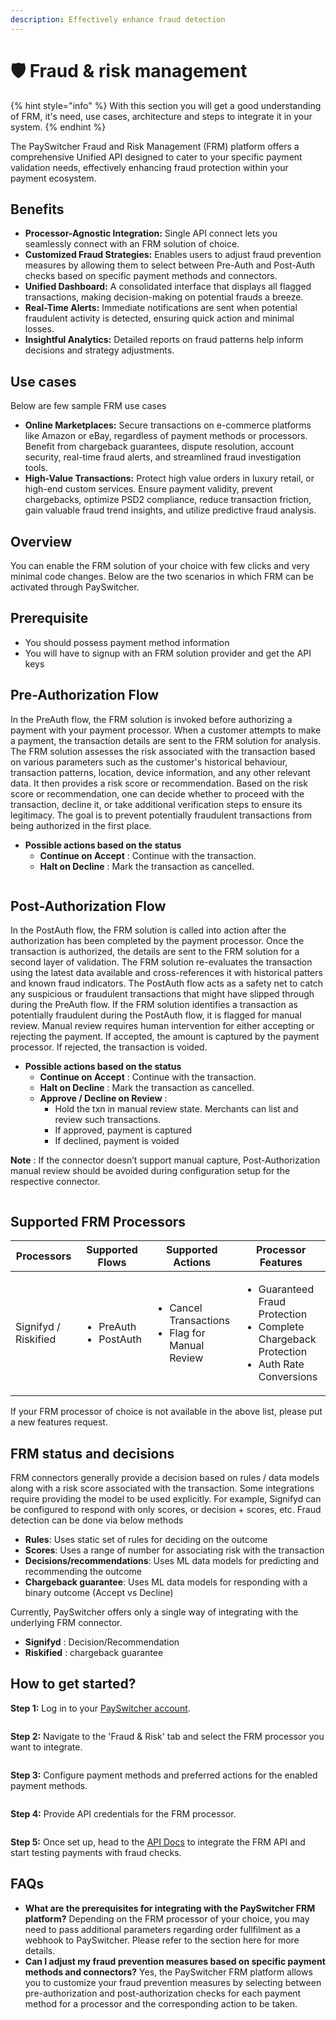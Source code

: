 ```yaml
---
description: Effectively enhance fraud detection
---
```


# 🛡️ Fraud & risk management

{% hint style="info" %}
With this section you will get a good understanding of FRM, it's need, use cases, architecture and steps to integrate it in your system.
{% endhint %}

The PaySwitcher Fraud and Risk Management (FRM) platform offers a comprehensive Unified API designed to cater to your specific payment validation needs, effectively enhancing fraud protection within your payment ecosystem.

## Benefits

* **Processor-Agnostic Integration:** Single API connect lets you seamlessly connect with an FRM solution of choice.
* **Customized Fraud Strategies:** Enables users to adjust fraud prevention measures by allowing them to select between Pre-Auth and Post-Auth checks based on specific payment methods and connectors.
* **Unified Dashboard:** A consolidated interface that displays all flagged transactions, making decision-making on potential frauds a breeze.
* **Real-Time Alerts:** Immediate notifications are sent when potential fraudulent activity is detected, ensuring quick action and minimal losses.
* **Insightful Analytics:** Detailed reports on fraud patterns help inform decisions and strategy adjustments.

## Use cases

Below are few sample FRM use cases

* **Online Marketplaces:** Secure transactions on e-commerce platforms like Amazon or eBay, regardless of payment methods or processors. Benefit from chargeback guarantees, dispute resolution, account security, real-time fraud alerts, and streamlined fraud investigation tools.
* **High-Value Transactions:** Protect high value orders in luxury retail, or high-end custom services. Ensure payment validity, prevent chargebacks, optimize PSD2 compliance, reduce transaction friction, gain valuable fraud trend insights, and utilize predictive fraud analysis.

## Overview

You can enable the FRM solution of your choice with few clicks and very minimal code changes. Below are the two scenarios in which FRM can be activated through PaySwitcher.

## Prerequisite

* You should possess payment method information
* You will have to signup with an FRM solution provider and get the API keys

## Pre-Authorization Flow

In the PreAuth flow, the FRM solution is invoked before authorizing a payment with your payment processor. When a customer attempts to make a payment, the transaction details are sent to the FRM solution for analysis. The FRM solution assesses the risk associated with the transaction based on various parameters such as the customer's historical behaviour, transaction patterns, location, device information, and any other relevant data. It then provides a risk score or recommendation. Based on the risk score or recommendation, one can decide whether to proceed with the transaction, decline it, or take additional verification steps to ensure its legitimacy. The goal is to prevent potentially fraudulent transactions from being authorized in the first place.

* **Possible actions based on the status**
  * **Continue on Accept** : Continue with the transaction.
  * **Halt on Decline** : Mark the transaction as cancelled.

<figure><img src="broken-reference" alt=""><figcaption></figcaption></figure>

## Post-Authorization Flow

In the PostAuth flow, the FRM solution is called into action after the authorization has been completed by the payment processor. Once the transaction is authorized, the details are sent to the FRM solution for a second layer of validation. The FRM solution re-evaluates the transaction using the latest data available and cross-references it with historical patters and known fraud indicators. The PostAuth flow acts as a safety net to catch any suspicious or fraudulent transactions that might have slipped through during the PreAuth flow. If the FRM solution identifies a transaction as potentially fraudulent during the PostAuth flow, it is flagged for manual review. Manual review requires human intervention for either accepting or rejecting the payment. If accepted, the amount is captured by the payment processor. If rejected, the transaction is voided.

* **Possible actions based on the status**
  * **Continue on Accept** : Continue with the transaction.
  * **Halt on Decline** : Mark the transaction as cancelled.
  * **Approve / Decline on Review** :
    * Hold the txn in manual review state. Merchants can list and review such transactions.
    * If approved, payment is captured
    * If declined, payment is voided

**Note** : If the connector doesn’t support manual capture, Post-Authorization manual review should be avoided during configuration setup for the respective connector.

<figure><img src="broken-reference" alt=""><figcaption></figcaption></figure>

## Supported FRM Processors

| Processors           | Supported Flows                            | Supported Actions                                                    | Processor Features                                                                                                 |
| -------------------- | ------------------------------------------ | -------------------------------------------------------------------- | ------------------------------------------------------------------------------------------------------------------ |
| Signifyd / Riskified | <ul><li>PreAuth</li><li>PostAuth</li></ul> | <ul><li>Cancel Transactions</li><li>Flag for Manual Review</li></ul> | <ul><li>Guaranteed Fraud Protection</li><li>Complete Chargeback Protection</li><li>Auth Rate Conversions</li></ul> |

If your FRM processor of choice is not available in the above list, please put a new features request.

## FRM status and decisions

FRM connectors generally provide a decision based on rules / data models along with a risk score associated with the transaction. Some integrations require providing the model to be used explicitly. For example, Signifyd can be configured to respond with only scores, or decision + scores, etc. Fraud detection can be done via below methods

* **Rules**: Uses static set of rules for deciding on the outcome
* **Scores**: Uses a range of number for associating risk with the transaction
* **Decisions/recommendations**: Uses ML data models for predicting and recommending the outcome
* **Chargeback guarantee**: Uses ML data models for responding with a binary outcome (Accept vs Decline)

Currently, PaySwitcher offers only a single way of integrating with the underlying FRM connector.

* **Signifyd** : Decision/Recommendation
* **Riskified** : chargeback guarantee

## How to get started?

**Step 1:** Log in to your [PaySwitcher account](https://app.payswitcher.com/login).

<figure><img src="../../.gitbook/assets/frm-step1.png" alt=""><figcaption></figcaption></figure>

**Step 2:** Navigate to the 'Fraud & Risk' tab and select the FRM processor you want to integrate.

<figure><img src="broken-reference" alt=""><figcaption></figcaption></figure>

**Step 3:** Configure payment methods and preferred actions for the enabled payment methods.

<figure><img src="broken-reference" alt=""><figcaption></figcaption></figure>

**Step 4:** Provide API credentials for the FRM processor.

<figure><img src="broken-reference" alt=""><figcaption></figcaption></figure>

**Step 5:** Once set up, head to the [API Docs](https://api-reference.payswitcher.com/api-reference/payments/payments--create) to integrate the FRM API and start testing payments with fraud checks.

## FAQs

* **What are the prerequisites for integrating with the PaySwitcher FRM platform?** Depending on the FRM processor of your choice, you may need to pass additional parameters regarding order fullfilment as a webhook to PaySwitcher. Please refer to the section here for more details.
* **Can I adjust my fraud prevention measures based on specific payment methods and connectors?** Yes, the PaySwitcher FRM platform allows you to customize your fraud prevention measures by selecting between pre-authorization and post-authorization checks for each payment method for a processor and the corresponding action to be taken.
